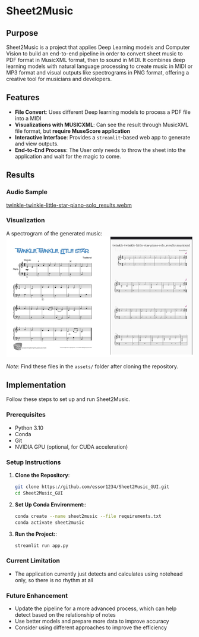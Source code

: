 # Sheet2Music

## Purpose
Sheet2Music is a project that applies Deep Learning models and Computer Vision to build an end-to-end pipeline in order to convert sheet music to PDF format in MusicXML format, then to sound in MIDI. It combines deep learning models with natural language processing to create music in MIDI or MP3 format and visual outputs like spectrograms in PNG format, offering a creative tool for musicians and developers.

## Features
- **File Convert**: Uses different Deep learning models to process a PDF file into a MIDI
- **Visualizations with MUSICXML**: Can see the result through MusicXML file format, but **require MuseScore application**
- **Interactive Interface**: Provides a `streamlit`-based web app to generate and view outputs.
- **End-to-End Process**: The User only needs to throw the sheet into the application and wait for the magic to come.

## Results
### Audio Sample
[twinkle-twinkle-little-star-piano-solo_results.webm](https://github.com/user-attachments/assets/0e6ce694-cc03-4c2e-894b-370f458af384)

### Visualization
A spectrogram of the generated music:
![Spectrogram](assets/result.png)

*Note*: Find these files in the `assets/` folder after cloning the repository.

## Implementation
Follow these steps to set up and run Sheet2Music.

### Prerequisites
- Python 3.10
- Conda
- Git
- NVIDIA GPU (optional, for CUDA acceleration)

### Setup Instructions
1. **Clone the Repository**:
   ```bash
   git clone https://github.com/essor1234/Sheet2Music_GUI.git
   cd Sheet2Music_GUI

2. **Set Up Conda Environment:**:
   ```bash
   conda create --name sheet2music --file requirements.txt
   conda activate sheet2music
   
3. **Run the Project:**:
   ```bash
   streamlit run app.py
### Current Limitation
- The application currently just detects and calculates using notehead only, so there is no rhythm at all
### Future Enhancement
- Update the pipeline for a more advanced process, which can help detect based on the relationship of notes
- Use better models and prepare more data to improve accuracy
- Consider using different approaches to improve the efficiency
